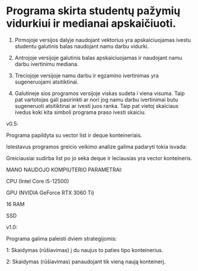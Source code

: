 


# Programa skirta studentų pažymių vidurkiui ir medianai apskaičiuoti.

1. Pirmojoje versijos dalyje naudojant vektorius yra apskaiciuojamas ivestu studentu galutinis balas naudojant namu darbu vidurki.

2. Antrojoje versijoje galutinis balas apskaiciuojamas ir naudojant namu darbu ivertinimu mediana.

3. Treciojoje versijoje namu darbu ir egzamino ivertinimas yra sugeneruojami atsitiktinai.

4. Galutineje sios programos versijoje viskas sudeta i viena visuma. Taip pat vartotojas gali pasirinkti ar nori jog namu darbu ivertinimai butu sugeneruoti atsitiktinai ar ivesti juos ranka. Taip pat vietoj skaiciaus ivedus koki kita simboli programa praso ivesti skaiciu.


v0.5:

Programa papildyta su vector list ir deque konteineriais.

Istestavus programos greicio veikimo analize galima padaryti tokia isvada:

Greiciausiai sudirba list po jo seka deque ir leciausias yra vector konteineris.

MANO NAUDOJO KOMPIUTERIO PARAMETRAI:

CPU (Intel Core i5-12500) 

GPU (NVIDIA GeForce RTX 3060 Ti)

16 RAM

SSD

v1.0:

Programa galima paleisti dviem strategijomis:

1: Skaidymas (rūšiavimas) į du naujus to paties tipo konteinerius.

2: Skaidymas (rūšiavimas) panaudojant tik vieną naują konteinerį.